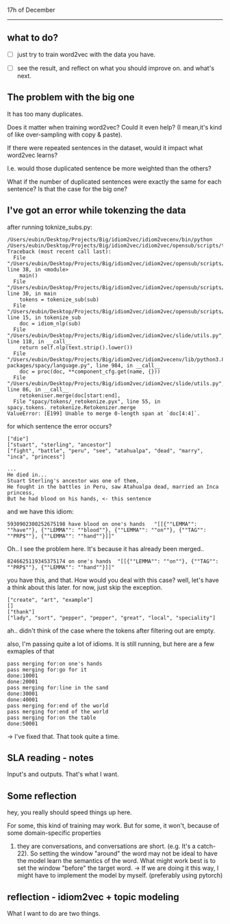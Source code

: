17h of December

--- 
## what to do?
- [ ] just try to train word2vec with the data you have. 
- [ ] see the result, and reflect on what you should improve on. and what's next.


## The problem with the big one
It has too many duplicates. 

Does it matter when training word2vec? Could it even help? (I mean,it's 
kind of like over-sampling with copy & paste).

If there were repeated sentences in the dataset, would it impact what word2vec learns?

I.e. would those duplicated sentence be more weighted than the others?

What if the number of duplicated sentences were exactly the same for each sentence? 
Is that the case for the big one?

## I've got an error while tokenzing the data
after running toknize_subs.py:
```
/Users/eubin/Desktop/Projects/Big/idiom2vec/idiom2vecenv/bin/python /Users/eubin/Desktop/Projects/Big/idiom2vec/idiom2vec/opensub/scripts/tokenize_subs.py
Traceback (most recent call last):
  File "/Users/eubin/Desktop/Projects/Big/idiom2vec/idiom2vec/opensub/scripts/tokenize_subs.py", line 38, in <module>
    main()
  File "/Users/eubin/Desktop/Projects/Big/idiom2vec/idiom2vec/opensub/scripts/tokenize_subs.py", line 30, in main
    tokens = tokenize_sub(sub)
  File "/Users/eubin/Desktop/Projects/Big/idiom2vec/idiom2vec/opensub/scripts/tokenize_subs.py", line 15, in tokenize_sub
    doc = idiom_nlp(sub)
  File "/Users/eubin/Desktop/Projects/Big/idiom2vec/idiom2vec/slide/utils.py", line 118, in __call__
    return self.nlp(text.strip().lower())
  File "/Users/eubin/Desktop/Projects/Big/idiom2vec/idiom2vecenv/lib/python3.8/site-packages/spacy/language.py", line 984, in __call__
    doc = proc(doc, **component_cfg.get(name, {}))
  File "/Users/eubin/Desktop/Projects/Big/idiom2vec/idiom2vec/slide/utils.py", line 86, in __call__
    retokeniser.merge(doc[start:end],
  File "spacy/tokens/_retokenize.pyx", line 55, in spacy.tokens._retokenize.Retokenizer.merge
ValueError: [E199] Unable to merge 0-length span at `doc[4:4]`.
```
for which sentence the error occurs?
```
["die"]
["stuart", "sterling", "ancestor"]
["fight", "battle", "peru", "see", "atahualpa", "dead", "marry", "inca", "princess"]

```
```
...
He died in...
Stuart Sterling's ancestor was one of them,
He fought in the battles in Peru, saw Atahualpa dead, married an Inca princess,
But he had blood on his hands, <- this sentence
```

and we have this idiom:
```tsv
5930902300252675198	have blood on one's hands	"[[{""LEMMA"": ""have""}, {""LEMMA"": ""blood""}, {""LEMMA"": ""on""}, {""TAG"": ""PRP$""}, {""LEMMA"": ""hand""}]]"
```

Oh.. I see the problem here. It's because it has already been merged..
```tsv
8246625119345375174	on one's hands	"[[{""LEMMA"": ""on""}, {""TAG"": ""PRP$""}, {""LEMMA"": ""hand""}]]"
```
you have this, and that. How would you deal with this case? well, let's have a think about this later. for now, 
just skip the exception.

```
["create", "art", "example"]
[]
["thank"]
["lady", "sort", "pepper", "pepper", "great", "local", "speciality"]
```
ah.. didn't think of the case where the tokens after filtering out are empty.


also, I'm passing quite a lot of idioms. It is still running, but here are a few exmaples of that
```
pass merging for:on one's hands
pass merging for:go for it
done:10001
done:20001
pass merging for:line in the sand
done:30001
done:40001
pass merging for:end of the world
pass merging for:end of the world
pass merging for:on the table
done:50001

```
-> I've fixed that. That took quite a time.

## SLA reading - notes
Input's and outputs. That's what I want.


## Some reflection
hey, you really should speed things up here. 

For some, this kind of training may work. But for some, it won't, because of some domain-specific properties

1. they are conversations, and conversations are short. (e.g. It's a catch-22). So setting the window "around" the word
may not be ideal to have the model learn the semantics of the word. What might work best is to set the window "before"
the target word. -> If we are doing it this way, I might have to implement the model by myself. (preferably using pytorch)


## reflection - idiom2vec + topic modeling
What I want to do are two things.
